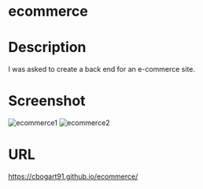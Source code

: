 # ecommerce

# Description
I was asked to create a back end for an e-commerce site.

# Screenshot
![ecommerce1](https://github.com/user-attachments/assets/023f8d29-9924-4867-b413-21580335e71a)
![ecommerce2](https://github.com/user-attachments/assets/3471c9b3-d01f-4c35-b504-3855702eb8ac)

# URL
https://cbogart91.github.io/ecommerce/
